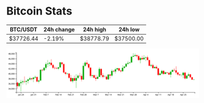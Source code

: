 # Bitcoin Stats

BTC/USDT|24h change|24h high|24h low|
|---|---|---|---|
|$37726.44|-2.19%|$38778.79|$37500.00|

<img src="./chart.svg">

